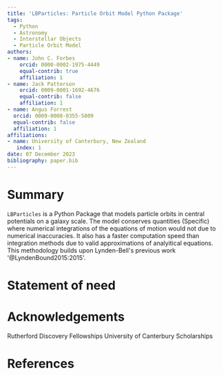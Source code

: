 ```yaml
---
title: 'LBParticles: Particle Orbit Model Python Package'
tags:
  - Python
  - Astronomy
  - Interstellar Objects
  - Particle Orbit Model
authors:
- name: John C. Forbes
    orcid: 0000-0002-1975-4449
    equal-contrib: true
    affiliation: 1
- name: Jack Patterson
    orcid: 0009-0001-1692-4676
    equal-contrib: false
    affiliation: 1
- name: Angus Forrest
  orcid: 0009-0008-0355-5809
  equal-contrib: false
  affiliation: 1
affiliations:
- name: University of Canterbury, New Zealand
   index: 1
date: 07 December 2023
bibliography: paper.bib
---
```


# Summary

`LBParticles` is a Python Package that models particle orbits in central potentials on a galaxy scale. The model conserves quantities (Specific) where numerical integrations of the equations of motion would not due to numerical inaccuracies. It also has a faster computation speed than integration methods due to valid approximations of analyitical equations. This methodology builds upon Lynden-Bell's previous work '@LyndenBound2015:2015'.

# Statement of need



# Acknowledgements

Rutherford Discovery Fellowships
University of Canterbury Scholarships

# References